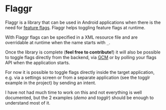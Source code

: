 # Flaggr

Flaggr is a library that can be used in Android applications when there is the need for [feature flags](http://en.wikipedia.org/wiki/Feature_toggle). Flaggr helps toggling feature flags at runtime.

With Flaggr flags can be specified in a XML resource file and are overridable at runtime when the name starts with `_`.

Once the library is complete (**feel free to contribute!**) it will also be possible to toggle flags directly from the backend, via [GCM](http://developer.android.com/google/gcm/index.html) or by polling your flags API when the application starts.

For now it is possible to toggle flags directly inside the target application, e.g. via a settings screen or from a separate application (see the togglr example in the project) by sending an intent.

I have not had much time to work on this and not everything is well documented, but the 2 examples (*demo* and *togglr*) should be enough to understand most of it.

